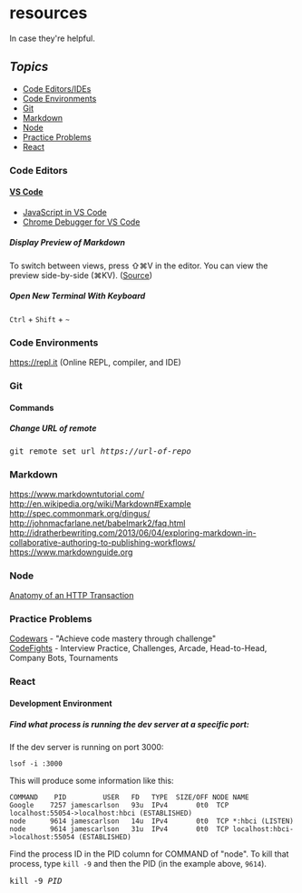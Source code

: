 # resources 
In case they're helpful.

## *Topics*  
* [Code Editors/IDEs](#code-editors)
* [Code Environments](#code-environments)  
* [Git](#git)   
* [Markdown](#markdown)  
* [Node](#node)
* [Practice Problems](#practice-problems)  
* [React](#react)  

### Code Editors
#### [VS Code](https://code.visualstudio.com/)
* [JavaScript in VS Code](https://code.visualstudio.com/docs/languages/javascript#_automatic-type-acquisition)
* [Chrome Debugger for VS Code](https://marketplace.visualstudio.com/items?itemName=msjsdiag.debugger-for-chrome)

##### Display Preview of Markdown
To switch between views, press ⇧⌘V in the editor. You can view the preview side-by-side (⌘KV). ([Source](https://code.visualstudio.com/docs/languages/markdown#_markdown-preview))

##### Open New Terminal With Keyboard
`Ctrl` + `Shift` + `~`

### Code Environments
https://repl.it (Online REPL, compiler, and IDE)

### Git
#### Commands
##### Change URL of remote 
<pre>git remote set url <em>https://url-of-repo</em></pre>

### Markdown  
https://www.markdowntutorial.com/   
http://en.wikipedia.org/wiki/Markdown#Example  
http://spec.commonmark.org/dingus/  
http://johnmacfarlane.net/babelmark2/faq.html  
http://idratherbewriting.com/2013/06/04/exploring-markdown-in-collaborative-authoring-to-publishing-workflows/  
https://www.markdownguide.org  

### Node
[Anatomy of an HTTP Transaction](https://nodejs.org/en/docs/guides/anatomy-of-an-http-transaction/#anatomy-of-an-http-transaction)

### Practice Problems
[Codewars](https://codewars.com/) - "Achieve code mastery through challenge"  
[CodeFights](https://codefights.com/) - Interview Practice, Challenges, Arcade, Head-to-Head, Company Bots, Tournaments

### React
#### Development Environment
##### Find what process is running the dev server at a specific port:
If the dev server is running on port 3000:
```
lsof -i :3000
```
This will produce some information like this: 
```
COMMAND    PID         USER   FD   TYPE  SIZE/OFF NODE NAME
Google    7257 jamescarlson   93u  IPv4       0t0  TCP localhost:55054->localhost:hbci (ESTABLISHED)
node      9614 jamescarlson   14u  IPv4       0t0  TCP *:hbci (LISTEN)
node      9614 jamescarlson   31u  IPv4       0t0  TCP localhost:hbci->localhost:55054 (ESTABLISHED)
```
Find the process ID in the PID column for COMMAND of "node". To kill that process, type `kill -9` and then the PID (in the example above, `9614`). 

<pre>
kill -9 <i>PID</i>
</pre>


